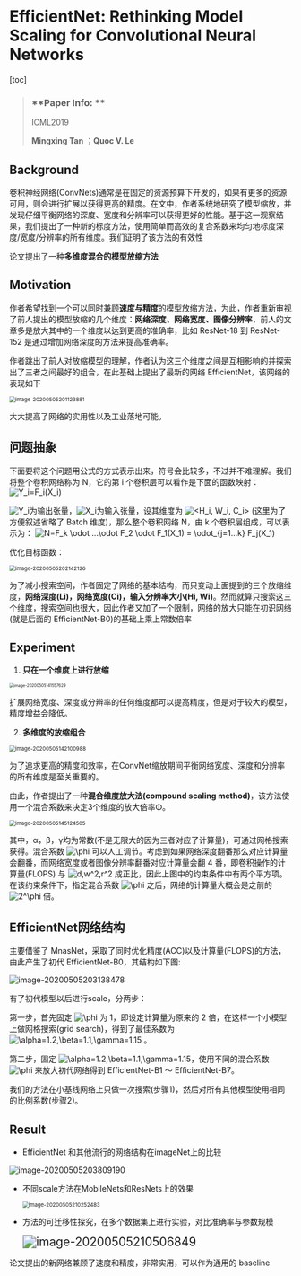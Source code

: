 # **EfficientNet: Rethinking Model Scaling for Convolutional Neural Networks**

[toc]

> ### **Paper Info: **
>
> ICML2019
>
> **Mingxing Tan** ；**Quoc V. Le** 

## Background

卷积神经网络(ConvNets)通常是在固定的资源预算下开发的，如果有更多的资源可用，则会进行扩展以获得更高的精度。在文中，作者系统地研究了模型缩放，并发现仔细平衡网络的深度、宽度和分辨率可以获得更好的性能。基于这一观察结果，我们提出了一种新的标度方法，使用简单而高效的复合系数来均匀地标度深度/宽度/分辨率的所有维度。我们证明了该方法的有效性

论文提出了一种**多维度混合的模型放缩方法**

## Motivation

作者希望找到一个可以同时兼顾**速度与精度**的模型放缩方法，为此，作者重新审视了前人提出的模型放缩的几个维度：**网络深度、网络宽度、图像分辨率**，前人的文章多是放大其中的一个维度以达到更高的准确率，比如 ResNet-18 到 ResNet-152 是通过增加网络深度的方法来提高准确率。

作者跳出了前人对放缩模型的理解，作者认为这三个维度之间是互相影响的并探索出了三者之间最好的组合，在此基础上提出了最新的网络 EfficientNet，该网络的表现如下

<img src="C:\Users\YJN\AppData\Roaming\Typora\typora-user-images\image-20200505201123881.png" alt="image-20200505201123881" style="zoom:67%;" />

大大提高了网络的实用性以及工业落地可能。

## 问题抽象

下面要将这个问题用公式的方式表示出来，符号会比较多，不过并不难理解。我们将整个卷积网络称为 N，它的第 i 个卷积层可以看作是下面的函数映射：
                                                                            ![Y_i=F_i(X_i)](https://math.jianshu.com/math?formula=Y_i%3DF_i(X_i))

![Y_i](https://math.jianshu.com/math?formula=Y_i)为输出张量，![X_i](https://math.jianshu.com/math?formula=X_i)为输入张量，设其维度为 ![<H_i, W_i, C_i>](https://math.jianshu.com/math?formula=%3CH_i%2C%20W_i%2C%20C_i%3E) (这里为了方便叙述省略了 Batch 维度)，那么整个卷积网络 N，由 k 个卷积层组成，可以表示为：
										 ![N=F_k \odot ...\odot F_2 \odot F_1(X_1) = \odot_{j=1...k} F_j(X_1)](https://math.jianshu.com/math?formula=N%3DF_k%20%5Codot%20...%5Codot%20F_2%20%5Codot%20F_1(X_1)%20%3D%20%5Codot_%7Bj%3D1...k%7D%20F_j(X_1))

优化目标函数：

<img src="C:\Users\YJN\AppData\Roaming\Typora\typora-user-images\image-20200505202142126.png" alt="image-20200505202142126" style="zoom: 67%;" />

为了减小搜索空间，作者固定了网络的基本结构，而只变动上面提到的三个放缩维度，**网络深度(Li)，网络宽度(Ci)，输入分辨率大小(Hi, Wi)**。然而就算只搜索这三个维度，搜索空间也很大，因此作者又加了一个限制，网络的放大只能在初识网络(就是后面的 EfficientNet-B0)的基础上乘上常数倍率

## Experiment

1. **只在一个维度上进行放缩**

<img src="C:\Users\YJN\AppData\Roaming\Typora\typora-user-images\image-20200505141557629.png" alt="image-20200505141557629" style="zoom:50%;" />

扩展网络宽度、深度或分辨率的任何维度都可以提高精度，但是对于较大的模型，精度增益会降低。

2. **多维度的放缩组合**

<img src="C:\Users\YJN\AppData\Roaming\Typora\typora-user-images\image-20200505142100988.png" alt="image-20200505142100988" style="zoom:67%;" />

为了追求更高的精度和效率，在ConvNet缩放期间平衡网络宽度、深度和分辨率的所有维度是至关重要的。

由此，作者提出了一种**混合维度放大法(compound scaling method)**，该方法使用一个混合系数来决定3个维度的放大倍率Φ。

<img src="C:\Users\YJN\AppData\Roaming\Typora\typora-user-images\image-20200505145124505.png" alt="image-20200505145124505" style="zoom: 67%;" />

其中，α，β，γ均为常数(不是无限大的因为三者对应了计算量)，可通过网格搜索获得。混合系数 ![\phi](https://math.jianshu.com/math?formula=%5Cphi) 可以人工调节。考虑到如果网络深度翻番那么对应计算量会翻番，而网络宽度或者图像分辨率翻番对应计算量会翻 4 番，即卷积操作的计算量(FLOPS) 与 ![d,w^2,r^2](https://math.jianshu.com/math?formula=d%2Cw%5E2%2Cr%5E2) 成正比，因此上图中的约束条件中有两个平方项。在该约束条件下，指定混合系数 ![\phi](https://math.jianshu.com/math?formula=%5Cphi) 之后，网络的计算量大概会是之前的 ![2^\phi](https://math.jianshu.com/math?formula=2%5E%5Cphi) 倍。

## EfficientNet网络结构

主要借鉴了 MnasNet，采取了同时优化精度(ACC)以及计算量(FLOPS)的方法，由此产生了初代 EfficientNet-B0，其结构如下图:

![image-20200505203138478](C:\Users\YJN\AppData\Roaming\Typora\typora-user-images\image-20200505203138478.png)

有了初代模型以后进行scale，分两步：

第一步，首先固定 ![\phi](https://math.jianshu.com/math?formula=%5Cphi) 为 1，即设定计算量为原来的 2 倍，在这样一个小模型上做网格搜索(grid search)，得到了最佳系数为 ![\alpha=1.2,\beta=1.1,\gamma=1.15](https://math.jianshu.com/math?formula=%5Calpha%3D1.2%2C%5Cbeta%3D1.1%2C%5Cgamma%3D1.15) 。

第二步，固定  ![\alpha=1.2,\beta=1.1,\gamma=1.15](https://math.jianshu.com/math?formula=%5Calpha%3D1.2%2C%5Cbeta%3D1.1%2C%5Cgamma%3D1.15)，使用不同的混合系数 ![\phi](https://math.jianshu.com/math?formula=%5Cphi) 来放大初代网络得到 EfficientNet-B1 ～ EfficientNet-B7。

我们的方法在小基线网络上只做一次搜索(步骤1)，然后对所有其他模型使用相同的比例系数(步骤2)。

## Result

- EfficientNet 和其他流行的网络结构在imageNet上的比较

![image-20200505203809190](C:\Users\YJN\AppData\Roaming\Typora\typora-user-images\image-20200505203809190.png)

- 不同scale方法在MobileNets和ResNets上的效果

  <img src="C:\Users\YJN\AppData\Roaming\Typora\typora-user-images\image-20200505210252483.png" alt="image-20200505210252483" style="zoom:67%;" />

- 方法的可迁移性探究，在多个数据集上进行实验，对比准确率与参数规模

  <img src="C:\Users\YJN\AppData\Roaming\Typora\typora-user-images\image-20200505210506849.png" alt="image-20200505210506849" style="zoom:150%;" />

论文提出的新网络兼顾了速度和精度，非常实用，可以作为通用的 baseline